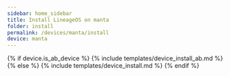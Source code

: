 ```yaml
---
sidebar: home_sidebar
title: Install LineageOS on manta
folder: install
permalink: /devices/manta/install
device: manta
---
```

{% if device.is_ab_device %}
{% include templates/device_install_ab.md %}
{% else %}
{% include templates/device_install.md %}
{% endif %}
